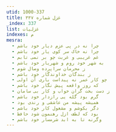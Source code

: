 ```yaml
---
utid: 1000-337
title: غزل شماره ۳۳۷
_index: 337
list: غزلیات
indexes: م
mesra:
  - چرا نه در پی عزم دیار خود باشم
  - چرا نه خاک سر کوی یار خود باشم
  - غم غریبی و غربت چو بر نمی تابم
  - به شهر خود روم و شهریار خود باشم
  - ز محرمان سراپرده وصال شوم
  - ز بندگان خداوندگار خود باشم
  - چو کار عمر نه پیداست باری آن اولی
  - که روز واقعه پیش نگار خود باشم
  - ز دست بخت گران خواب و کار بی سامان
  - گرم بود گله یی رازدار خود باشم
  - همیشه پیشه من عاشقی و رندی بود
  - دگر بکوشم و مشغول کار خود باشم
  - بود که لطف ازل رهنمون شود حافظ
  - وگرنه تا به ابد شرمسار خود باشم
---
```

